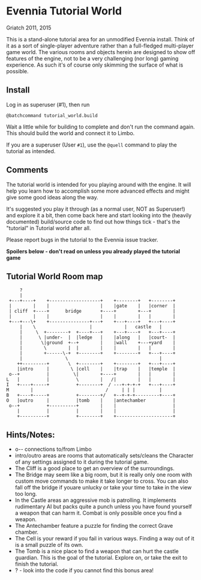 
# Evennia Tutorial World

Griatch 2011, 2015

This is a stand-alone tutorial area for an unmodified Evennia install.
Think of it as a sort of single-player adventure rather than a
full-fledged multi-player game world. The various rooms and objects
herein are designed to show off features of the engine, not to be a
very challenging (nor long) gaming experience. As such it's of course
only skimming the surface of what is possible.


## Install

Log in as superuser (#1), then run

    @batchcommand tutorial_world.build

Wait a little while for building to complete and don't run the command
again. This should build the world and connect it to Limbo.

If you are a superuser (User `#1`), use the `@quell` command to play
the tutorial as intended. 


## Comments

The tutorial world is intended for you playing around with the engine.
It will help you learn how to accomplish some more advanced effects
and might give some good ideas along the way.

It's suggested you play it through (as a normal user, NOT as
Superuser!) and explore it a bit, then come back here and start
looking into the (heavily documented) build/source code to find out
how things tick - that's the "tutorial" in Tutorial world after all.

Please report bugs in the tutorial to the Evennia issue tracker.






**Spoilers below - don't read on unless you already played the
tutorial game**






## Tutorial World Room map

         ?
         |
     +---+----+    +-------------------+    +--------+   +--------+
     |        |    |                   |    |gate    |   |corner  |
     | cliff  +----+      bridge       +----+        +---+        |
     |        |    |                   |    |        |   |        |
     +---+---\+    +---------------+---+    +---+----+   +---+----+
         |    \                    |            |   castle   |
         |     \  +--------+  +----+---+    +---+----+   +---+----+
         |      \ |under-  |  |ledge   |    |along   |   |court-  |
         |       \|ground  +--+        |    |wall    +---+yard    |
         |        \        |  |        |    |        |   |        |
         |        +------\-+  +--------+    +--------+   +---+----+
         |                \                                  |
        ++---------+       \  +--------+    +--------+   +---+----+
        |intro     |        \ |cell    |    |trap    |   |temple  |
     o--+          |         \|        +----+        |   |        |
    L   |          |          \        |   /|        |   |        |
    I   +----+-----+          +--------+  / ---+-+-+-+   +---+----+
    M        |                           /     | | |         |
    B   +----+-----+          +--------+/   +--+-+-+---------+----+
    O   |outro     |          |tomb    |    |antechamber          |
     o--+          +----------+        |    |                     |
        |          |          |        |    |                     |
        +----------+          +--------+    +---------------------+


## Hints/Notes:

* o-- connections to/from Limbo
* intro/outro areas are rooms that automatically sets/cleans the
  Character of any settings assigned to it during the
  tutorial game.
* The Cliff is a good place to get an overview of the surroundings.
* The Bridge may seem like a big room, but it is really only one room
  with custom move commands to make it take longer to cross. You can
  also fall off the bridge if youare unlucky or take your time to
  take in the view too long.
* In the Castle areas an aggressive mob is patrolling. It implements
  rudimentary AI but packs quite a punch unless you have
  found yourself a weapon that can harm it. Combat is only
  possible once you find a weapon.
* The Antechamber feature a puzzle for finding the correct Grave
  chamber.
* The Cell  is your reward if you fail in various ways. Finding a
  way out of it is a small puzzle of its own.
* The Tomb  is a nice place to find a weapon that can hurt the
  castle guardian. This is the goal of the tutorial.
  Explore on, or take the exit to finish the tutorial.
* ?  - look into the code if you cannot find this bonus area!
